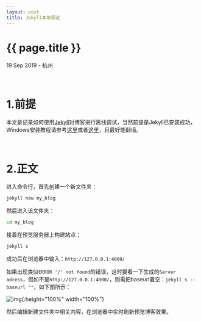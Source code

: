 ```yaml
---
layout: post
title: Jekyll本地调试
---
```


{{ page.title }}
================

<p class="meta">19 Sep 2019 - 杭州</p>

<br>

# 1.前提

本文是记录如何使用[Jekyll](https://jekyllcn.com/)对博客进行离线调试，当然前提是Jekyll已安装成功，
Windows安装教程请参考[这里](http://jekyll-windows.juthilo.com/)或者[这里](https://www.jianshu.com/p/310d796cf5f3)，且最好能翻墙。

<br>

# 2.正文

进入命令行，首先创建一个新文件夹：

```bash
jekyll new my_blog
```

然后进入该文件夹：

```bash
cd my_blog
```

接着在预览服务器上构建站点：

```bash
jekyll s
```

成功后在浏览器中输入：`http://127.0.0.1:4000/`

如果出现类似`ERROR '/' not found`的错误，这时要看一下生成的`Server adress`，假如不是`http://127.0.0.1:4000/`，则需把baseurl置空：`jekyll s --baseurl ""`，如下图所示：

![img](https://github.com/doycode/pics-for-md/blob/master/pics/develop/jekyll_run.png?raw=true){:height="100%" width="100%"}

然后编辑新建文件夹中相关内容，在浏览器中实时刷新预览博客效果。

<br>